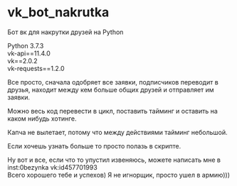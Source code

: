 # vk_bot_nakrutka
Бот вк для накрутки друзей на Python  
  
Python 3.7.3  
vk-api==11.4.0  
vk==2.0.2  
vk-requests==1.2.0

  
Все просто, сначала одобряет все заявки, подписчиков переводит в друзья, находит между кем больше общих друзей и отправляет им заявки.  
  
Можно весь код перевести в цикл, поставить тайминг и оставить на каком нибудь хотинге.  
  
Капча не вылетает, потому что между действиями тайминг небольшой.  
  
Если хочешь узнать больше то просто полазь в скрипте.  
  
Ну вот и все, если что то упустил извеняюсь, можете написать мне в inst:0bezynka vk:id457701993  
Всего хорошего тебе и успехов) Я не игнорщик, просто ушел в армию)))
